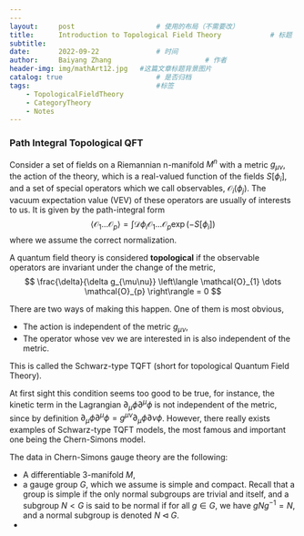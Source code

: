 ```yaml
---
---
layout:     post   				    # 使用的布局（不需要改）
title:      Introduction to Topological Field Theory			# 标题 
subtitle:   
date:       2022-09-22 				# 时间
author:     Baiyang Zhang 						# 作者
header-img: img/mathArt12.jpg 	#这篇文章标题背景图片
catalog: true 						# 是否归档
tags:								#标签
    - TopologicalFieldTheory
    - CategoryTheory
    - Notes
---
```


### Path Integral Topological QFT

Consider a set of fields on a Riemannian n-manifold $M^n$ with a metric $g_{\mu\nu}$, the action of the theory, which is a real-valued function of the fields $S[\phi_{i}]$, and a set of special operators which we call observables, $\mathcal{O}_{i}(\phi_{j})$. The vacuum expectation value (VEV) of these operators are usually of interests to us. It is given by the path-integral form
$$
\left\langle \mathcal{O}_{1} \dots \mathcal{O}_{p} \right\rangle = \int \mathcal{D}\phi_{i} \mathcal{O}_{1} \dots \mathcal{O}_{p} \exp(-S[\phi_{i}])
$$
where we assume the correct normalization. 

A quantum field theory is considered **topological** if the observable operators are invariant under the change of the metric, 
$$
\frac{\delta}{\delta g_{\mu\nu}} \left\langle \mathcal{O}_{1} \dots \mathcal{O}_{p} \right\rangle = 0
$$

There are two ways of making this happen. One of them is most obvious,
- The action is independent of  the metric $g_{\mu\nu}$,
- The operator whose vev we are interested in is also independent of the metric.

This is called the Schwarz-type TQFT (short for topological Quantum Field Theory).

At first sight this condition seems too good to be true, for instance, the kinetic term in the Lagrangian $\partial_{\mu}\phi \partial^{\mu}\phi$ is not independent of the metric, since by definition $\partial_{\mu}\phi \partial^{\mu}\phi = g^{\mu\nu} \partial_{\mu}\phi \partial_{}{\nu}\phi$. However, there really exists examples of Schwarz-type TQFT models, the most famous and important one being the Chern-Simons model.

The data in Chern-Simons gauge theory are the following:
- A differentiable 3-manifold $M$, 
- a gauge group $G$, which we assume is simple and compact. Recall that a group is simple if the only normal subgroups are trivial and itself, and a subgroup $N<G$ is said to be normal if for all $g\in G$, we have $g N g^{-1} = N$, and a normal subgroup is denoted $N \lhd G$.
- 